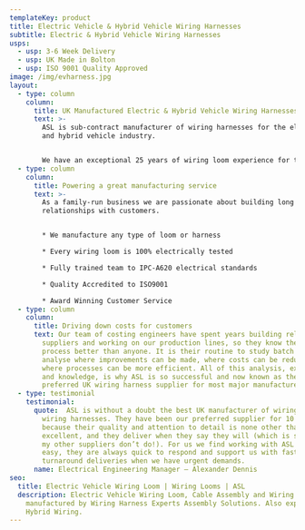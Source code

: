 ```yaml
---
templateKey: product
title: Electric Vehicle & Hybrid Vehicle Wiring Harnesses
subtitle: Electric & Hybrid Vehicle Wiring Harnesses
usps:
  - usp: 3-6 Week Delivery
  - usp: UK Made in Bolton
  - usp: ISO 9001 Quality Approved
image: /img/evharness.jpg
layout:
  - type: column
    column:
      title: UK Manufactured Electric & Hybrid Vehicle Wiring Harnesses
      text: >-
        ASL is sub-contract manufacturer of wiring harnesses for the electric
        and hybrid vehicle industry.   


        We have an exceptional 25 years of wiring loom experience for the Automotive Industry, and boast a high profile customer portfolio including Bus leading manufacturers; Alexander Dennis and Optare.
  - type: column
    column:
      title: Powering a great manufacturing service
      text: >-
        As a family-run business we are passionate about building long lasting
        relationships with customers. 


        * We manufacture any type of loom or harness

        * Every wiring loom is 100% electrically tested 

        * Fully trained team to IPC-A620 electrical standards

        * Quality Accredited to ISO9001

        * Award Winning Customer Service
  - type: column
    column:
      title: Driving down costs for customers
      text: Our team of costing engineers have spent years building relationships with
        suppliers and working on our production lines, so they know the whole
        process better than anyone. It is their routine to study batch cards,
        analyse where improvements can be made, where costs can be reduced and
        where processes can be more efficient. All of this analysis, experience
        and knowledge, is why ASL is so successful and now known as the
        preferred UK wiring harness supplier for most major manufacturers.
  - type: testimonial
    testimonial:
      quote:  ASL is without a doubt the best UK manufacturer of wiring looms and
        wiring harnesses. They have been our preferred supplier for 10 years
        because their quality and attention to detail is none other than
        excellent, and they deliver when they say they will (which is something
        my other suppliers don’t do!). For us we find working with ASL extremely
        easy, they are always quick to respond and support us with fast
        turnaround deliveries when we have urgent demands.
      name: Electrical Engineering Manager – Alexander Dennis
seo:
  title: Electric Vehicle Wiring Loom | Wiring Looms | ASL
  description: Electric Vehicle Wiring Loom, Cable Assembly and Wiring Harness
    manufactured by Wiring Harness Experts Assembly Solutions. Also experts in
    Hybrid Wiring.
---
```

